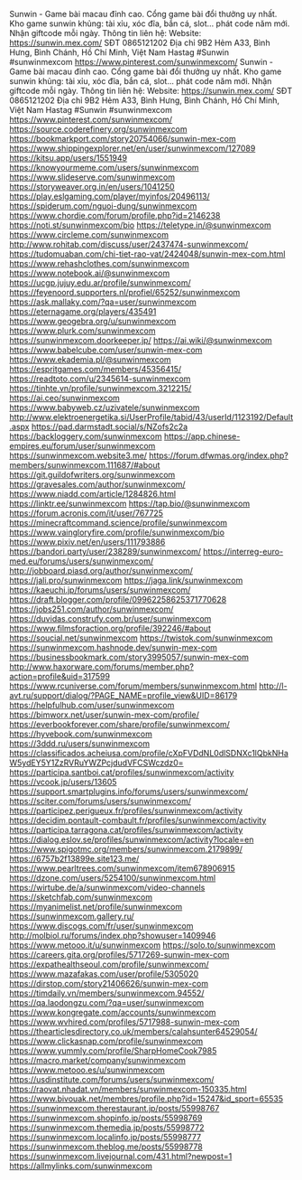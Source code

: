 Sunwin - Game bài macau đỉnh cao. Cổng game bài đổi thưởng uy nhất. Kho game sunwin khủng: tài xỉu, xóc đĩa, bắn cá, slot... phát code năm mới.  Nhận giftcode mỗi ngày.
Thông tin liên hệ:
Website:         https://sunwin.mex.com/
SĐT        0865121202
Địa chỉ        9B2 Hẻm A33, Bình Hưng, Bình Chánh, Hồ Chí Minh, Việt Nam
Hastag	#Sunwin #sunwinmexcom
https://www.pinterest.com/sunwinmexcom/ Sunwin - Game bài macau đỉnh cao. Cổng game bài đổi thưởng uy nhất. Kho game sunwin khủng: tài xỉu, xóc đĩa, bắn cá, slot... phát code năm mới.  Nhận giftcode mỗi ngày.
Thông tin liên hệ:
Website:         https://sunwin.mex.com/
SĐT        0865121202
Địa chỉ        9B2 Hẻm A33, Bình Hưng, Bình Chánh, Hồ Chí Minh, Việt Nam
Hastag	#Sunwin #sunwinmexcom
https://www.pinterest.com/sunwinmexcom/ 
https://source.coderefinery.org/sunwinmexcom
https://bookmarkport.com/story20754066/sunwin-mex-com
https://www.shippingexplorer.net/en/user/sunwinmexcom/127089
https://kitsu.app/users/1551949
https://knowyourmeme.com/users/sunwinmexcom
https://www.slideserve.com/sunwinmexcom
https://storyweaver.org.in/en/users/1041250
https://play.eslgaming.com/player/myinfos/20496113/
https://spiderum.com/nguoi-dung/sunwinmexcom
https://www.chordie.com/forum/profile.php?id=2146238
https://noti.st/sunwinmexcom/bio
https://teletype.in/@sunwinmexcom
https://www.circleme.com/sunwinmexcom
http://www.rohitab.com/discuss/user/2437474-sunwinmexcom/
https://tudomuaban.com/chi-tiet-rao-vat/2424048/sunwin-mex-com.html
https://www.rehashclothes.com/sunwinmexcom
https://www.notebook.ai/@sunwinmexcom
https://ucgp.jujuy.edu.ar/profile/sunwinmexcom/
https://feyenoord.supporters.nl/profiel/65252/sunwinmexcom
https://ask.mallaky.com/?qa=user/sunwinmexcom
https://eternagame.org/players/435491
https://www.geogebra.org/u/sunwinmexcom
https://www.plurk.com/sunwinmexcom
https://sunwinmexcom.doorkeeper.jp/
https://ai.wiki/@sunwinmexcom
https://www.babelcube.com/user/sunwin-mex-com
https://www.ekademia.pl/@sunwinmexcom
https://espritgames.com/members/45356415/
https://readtoto.com/u/2345614-sunwinmexcom
https://tinhte.vn/profile/sunwinmexcom.3212215/
https://ai.ceo/sunwinmexcom
https://www.babyweb.cz/uzivatele/sunwinmexcom
http://www.elektroenergetika.si/UserProfile/tabid/43/userId/1123192/Default.aspx
https://pad.darmstadt.social/s/NZofs2c2a
https://backloggery.com/sunwinmexcom
https://app.chinese-empires.eu/forum/user/sunwinmexcom
https://sunwinmexcom.website3.me/
https://forum.dfwmas.org/index.php?members/sunwinmexcom.111687/#about
https://git.guildofwriters.org/sunwinmexcom
https://gravesales.com/author/sunwinmexcom/
https://www.niadd.com/article/1284826.html
https://linktr.ee/sunwinmexcom
https://tap.bio/@sunwinmexcom
https://forum.acronis.com/it/user/767725
https://minecraftcommand.science/profile/sunwinmexcom
https://www.vaingloryfire.com/profile/sunwinmexcom/bio
https://www.pixiv.net/en/users/111793886
https://bandori.party/user/238289/sunwinmexcom/
https://interreg-euro-med.eu/forums/users/sunwinmexcom/
http://jobboard.piasd.org/author/sunwinmexcom/
https://jali.pro/sunwinmexcom
https://jaga.link/sunwinmexcom
https://kaeuchi.jp/forums/users/sunwinmexcom/
https://draft.blogger.com/profile/09962258625371770628
https://jobs251.com/author/sunwinmexcom/
https://duvidas.construfy.com.br/user/sunwinmexcom
https://www.filmsforaction.org/profile/392246/#about
https://soucial.net/sunwinmexcom
https://twistok.com/sunwinmexcom
https://sunwinmexcom.hashnode.dev/sunwin-mex-com
https://businessbookmark.com/story3995057/sunwin-mex-com
http://www.haxorware.com/forums/member.php?action=profile&uid=317599
https://www.rcuniverse.com/forum/members/sunwinmexcom.html
http://l-avt.ru/support/dialog/?PAGE_NAME=profile_view&UID=86179
https://helpfulhub.com/user/sunwinmexcom
https://bimworx.net/user/sunwin-mex-com/profile/
https://everbookforever.com/share/profile/sunwinmexcom/
https://hyvebook.com/sunwinmexcom
https://3ddd.ru/users/sunwinmexcom
https://classificados.acheiusa.com/profile/cXpFVDdNL0dlSDNXc1lQbkNHaW5ydEY5Y1ZzRVRuYWZPcjdudVFCSWczdz0=
https://participa.santboi.cat/profiles/sunwinmexcom/activity
https://vcook.jp/users/13605
https://support.smartplugins.info/forums/users/sunwinmexcom/
https://sciter.com/forums/users/sunwinmexcom/
https://participez.perigueux.fr/profiles/sunwinmexcom/activity
https://decidim.pontault-combault.fr/profiles/sunwinmexcom/activity
https://participa.tarragona.cat/profiles/sunwinmexcom/activity
https://dialog.eslov.se/profiles/sunwinmexcom/activity?locale=en
https://www.spigotmc.org/members/sunwinmexcom.2179899/
https://6757b2f13899e.site123.me/
https://www.pearltrees.com/sunwinmexcom/item678906915
https://dzone.com/users/5254100/sunwinmexcom.html
https://wirtube.de/a/sunwinmexcom/video-channels
https://sketchfab.com/sunwinmexcom
https://myanimelist.net/profile/sunwinmexcom
https://sunwinmexcom.gallery.ru/
https://www.discogs.com/fr/user/sunwinmexcom
http://molbiol.ru/forums/index.php?showuser=1409946
https://www.metooo.it/u/sunwinmexcom
https://solo.to/sunwinmexcom
https://careers.gita.org/profiles/5717269-sunwin-mex-com
https://expathealthseoul.com/profile/sunwinmexcom/
https://www.mazafakas.com/user/profile/5305020
https://dirstop.com/story21406626/sunwin-mex-com
https://timdaily.vn/members/sunwinmexcom.94552/
https://qa.laodongzu.com/?qa=user/sunwinmexcom
https://www.kongregate.com/accounts/sunwinmexcom
https://www.wvhired.com/profiles/5717988-sunwin-mex-com
https://thearticlesdirectory.co.uk/members/calahsunter64529054/
https://www.clickasnap.com/profile/sunwinmexcom
https://www.yummly.com/profile/SharpHomeCook7985
https://macro.market/company/sunwinmexcom
https://www.metooo.es/u/sunwinmexcom
https://usdinstitute.com/forums/users/sunwinmexcom/
https://raovat.nhadat.vn/members/sunwinmexcom-150335.html
https://www.bivouak.net/membres/profile.php?id=15247&id_sport=65535
https://sunwinmexcom.therestaurant.jp/posts/55998767
https://sunwinmexcom.shopinfo.jp/posts/55998769
https://sunwinmexcom.themedia.jp/posts/55998772
https://sunwinmexcom.localinfo.jp/posts/55998777
https://sunwinmexcom.theblog.me/posts/55998778
https://sunwinmexcom.livejournal.com/431.html?newpost=1
https://allmylinks.com/sunwinmexcom


